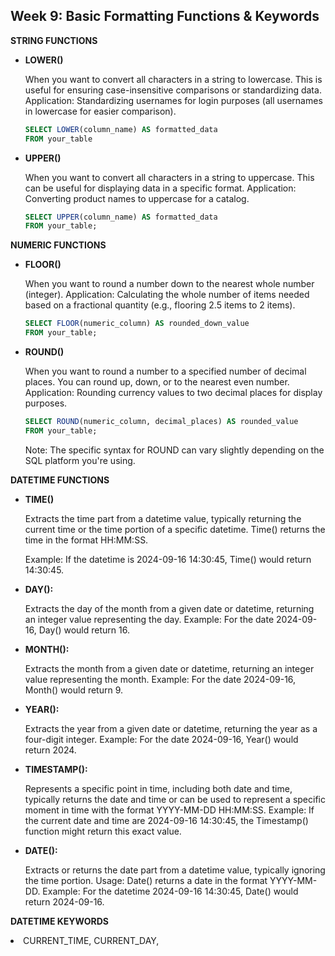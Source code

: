 <h2>Week 9: Basic Formatting Functions & Keywords</h2>

<b> STRING FUNCTIONS </b>
<ul>
<li><b>LOWER()</b>
<p>When you want to convert all characters in a string to lowercase. This is useful for ensuring case-insensitive comparisons or standardizing data.
Application: Standardizing usernames for login purposes (all usernames in lowercase for easier comparison).</p></li>

```sql
SELECT LOWER(column_name) AS formatted_data
FROM your_table
```

<li><b>UPPER()</b>
<p>When you want to convert all characters in a string to uppercase. This can be useful for displaying data in a specific format.
Application: Converting product names to uppercase for a catalog.</p></li>

```sql
SELECT UPPER(column_name) AS formatted_data
FROM your_table;
```
</ul>
<b>NUMERIC FUNCTIONS</b>
<ul>
<li><b>FLOOR()</b>
<p>When you want to round a number down to the nearest whole number (integer).
Application: Calculating the whole number of items needed based on a fractional quantity (e.g., flooring 2.5 items to 2 items).</p></li>

```sql
SELECT FLOOR(numeric_column) AS rounded_down_value
FROM your_table;
```

<li><b>ROUND()</b>
<p>When you want to round a number to a specified number of decimal places. You can round up, down, or to the nearest even number.
Application: Rounding currency values to two decimal places for display purposes.</p></li>

```sql
SELECT ROUND(numeric_column, decimal_places) AS rounded_value
FROM your_table;
```
Note: The specific syntax for ROUND can vary slightly depending on the SQL platform you're using.
</ul>

<b>DATETIME FUNCTIONS</b>
<ul>
<li><b>TIME()</b>
<p>Extracts the time part from a datetime value, typically returning the current time or the time portion of a specific datetime. Time() returns the time in the format HH:MM:SS.</p>
<p>Example: If the datetime is 2024-09-16 14:30:45, Time() would return 14:30:45.</p></li>

<li><b>DAY():</b>
<p>Extracts the day of the month from a given date or datetime, returning an integer value representing the day.
Example: For the date 2024-09-16, Day() would return 16.</p></li>

<li><b>MONTH():</b>
<p>Extracts the month from a given date or datetime, returning an integer value representing the month.
Example: For the date 2024-09-16, Month() would return 9.</p></li>

<li><b>YEAR():</b>
<p>Extracts the year from a given date or datetime, returning the year as a four-digit integer.
Example: For the date 2024-09-16, Year() would return 2024.</p></li>

<li><b>TIMESTAMP():</b> 
<p>Represents a specific point in time, including both date and time, typically returns the date and time or can be used to represent a specific moment in time with the format YYYY-MM-DD HH:MM:SS.
Example: If the current date and time are 2024-09-16 14:30:45, the Timestamp() function might return this exact value.</p></li>

<li><b>DATE():</b> 
<p>Extracts or returns the date part from a datetime value, typically ignoring the time portion.
Usage: Date() returns a date in the format YYYY-MM-DD.
Example: For the datetime 2024-09-16 14:30:45, Date() would return 2024-09-16.</p></li>
</ul>

<b>DATETIME KEYWORDS</b>

<li> CURRENT_TIME, CURRENT_DAY, 
</li>
